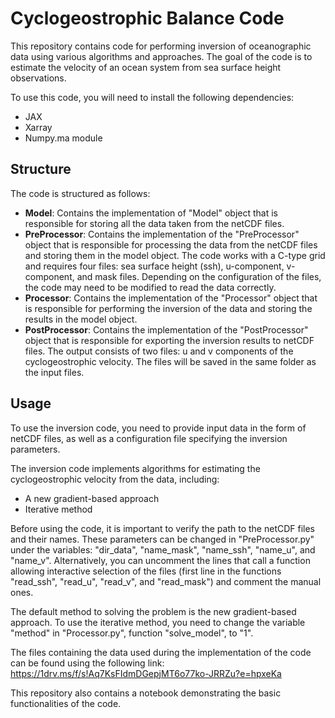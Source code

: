 # Cyclogeostrophic Balance Code

This repository contains code for performing inversion of oceanographic data using various algorithms and approaches. The goal of the code is to estimate the velocity of an ocean system from sea surface height observations.

To use this code, you will need to install the following dependencies:

* JAX
* Xarray
* Numpy.ma module

## Structure

The code is structured as follows:

* **Model**: Contains the implementation of "Model" object that is responsible for storing all the data taken from the netCDF files.
* **PreProcessor**: Contains the implementation of the "PreProcessor" object that is responsible for processing the data from the netCDF files and storing them in the model object. The code works with a C-type grid and requires four files: sea surface height (ssh), u-component, v-component, and mask files. Depending on the configuration of the files, the code may need to be modified to read the data correctly.
* **Processor**: Contains the implementation of the "Processor" object that is responsible for performing the inversion of the data and storing the results in the model object.
* **PostProcessor**: Contains the implementation of the "PostProcessor" object that is responsible for exporting the inversion results to netCDF files. The output consists of two files: u and v components of the cyclogeostrophic velocity. The files will be saved in the same folder as the input files.

## Usage

To use the inversion code, you need to provide input data in the form of netCDF files, as well as a configuration file specifying the inversion parameters.

The inversion code implements algorithms for estimating the cyclogeostrophic velocity from the data, including:

* A new gradient-based approach
* Iterative method

Before using the code, it is important to verify the path to the netCDF files and their names. These parameters can be changed in "PreProcessor.py" under the variables: "dir_data", "name_mask", "name_ssh", "name_u", and "name_v". Alternatively, you can uncomment the lines that call a function allowing interactive selection of the files (first line in the functions "read_ssh", "read_u", "read_v", and "read_mask") and comment the manual ones.

The default method to solving the problem is the new gradient-based approach. To use the iterative method, you need to change the variable "method" in "Processor.py", function "solve_model", to "1".

The files containing the data used during the implementation of the code can be found using the following link:
https://1drv.ms/f/s!Aq7KsFIdmDGepjMT6o77ko-JRRZu?e=hpxeKa

This repository also contains a notebook demonstrating the basic functionalities of the code.